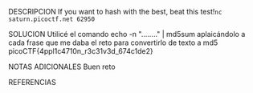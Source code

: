 DESCRIPCION 
If you want to hash with the best, beat this test!`nc saturn.picoctf.net 62950`

SOLUCION
Utilicé el comando echo -n "........" | md5sum aplaicándolo a cada frase que me daba el reto para convertirlo de texto a md5
picoCTF{4ppl1c4710n_r3c31v3d_674c1de2}

NOTAS ADICIONALES
Buen reto

REFERENCIAS